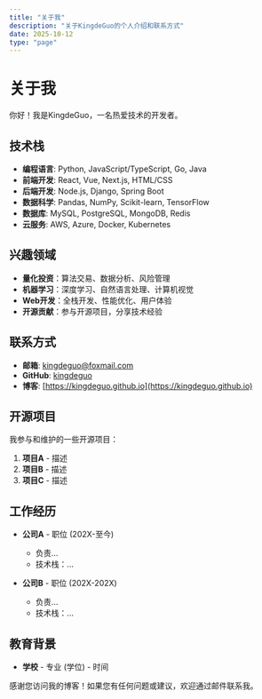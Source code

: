 ```yaml
---
title: "关于我"
description: "关于KingdeGuo的个人介绍和联系方式"
date: 2025-10-12
type: "page"
---
```


# 关于我

你好！我是KingdeGuo，一名热爱技术的开发者。

## 技术栈

- **编程语言**: Python, JavaScript/TypeScript, Go, Java
- **前端开发**: React, Vue, Next.js, HTML/CSS
- **后端开发**: Node.js, Django, Spring Boot
- **数据科学**: Pandas, NumPy, Scikit-learn, TensorFlow
- **数据库**: MySQL, PostgreSQL, MongoDB, Redis
- **云服务**: AWS, Azure, Docker, Kubernetes

## 兴趣领域

- **量化投资**：算法交易、数据分析、风险管理
- **机器学习**：深度学习、自然语言处理、计算机视觉
- **Web开发**：全栈开发、性能优化、用户体验
- **开源贡献**：参与开源项目，分享技术经验

## 联系方式

- **邮箱**: kingdeguo@foxmail.com
- **GitHub**: [kingdeguo](https://github.com/kingdeguo)
- **博客**: [https://kingdeguo.github.io](https://kingdeguo.github.io)

## 开源项目

我参与和维护的一些开源项目：

1. **项目A** - 描述
2. **项目B** - 描述  
3. **项目C** - 描述

## 工作经历

- **公司A** - 职位 (202X-至今)
  - 负责...
  - 技术栈：...

- **公司B** - 职位 (202X-202X)
  - 负责...
  - 技术栈：...

## 教育背景

- **学校** - 专业 (学位) - 时间

感谢您访问我的博客！如果您有任何问题或建议，欢迎通过邮件联系我。
